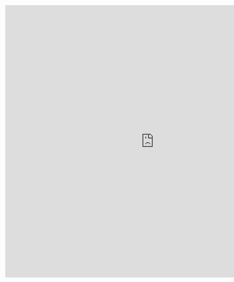 <iframe allowtransparency="true" frameborder="0" scrolling="yes" src="http://udsfoundations.webs.com/space" style="border: none; height: 870px; width: 950px;"> </iframe>
